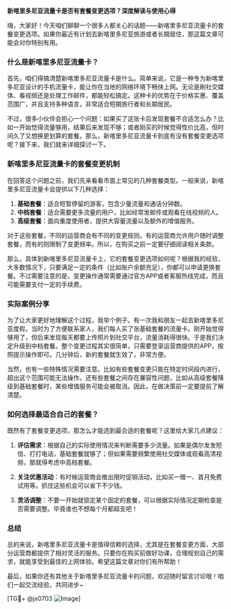 **新喀里多尼亚流量卡是否有套餐变更选项？深度解读与使用心得**

嗨，大家好！今天咱们聊聊一个很多人都关心的话题——新喀里多尼亚流量卡的套餐变更选项。如果你最近有计划去新喀里多尼亚旅游或者长期居住，那这篇文章可能会对你特别有用。

### 什么是新喀里多尼亚流量卡？

首先，咱们得搞清楚新喀里多尼亚流量卡是什么。简单来说，它是一种专为新喀里多尼亚设计的手机流量卡，能让你在当地的网络环境下畅快上网。无论是刷社交媒体、看视频还是处理工作邮件，都能轻松搞定。这种卡的优势在于价格实惠、覆盖范围广，并且支持多种语言，非常适合短期旅行者和长期居民。

不过，很多小伙伴会担心一个问题：如果买了这张卡后发现套餐不合适怎么办？比如一开始觉得流量够用，结果后来发现不够；或者刚买的时候觉得性价比高，但时间久了又想换更划算的套餐。那么，新喀里多尼亚流量卡到底有没有套餐变更选项呢？接下来，我们就来详细探讨一下。

### 新喀里多尼亚流量卡的套餐变更机制

在回答这个问题之前，我们先来看看市面上常见的几种套餐类型。一般来说，新喀里多尼亚流量卡会提供以下几种选择：

1. **基础套餐**：适合短暂停留的游客，包含少量流量和通话分钟数。
2. **中档套餐**：适合需要更多流量的用户，比如经常发邮件或观看在线视频的人。
3. **高级套餐**：面向重度使用者，提供大容量流量以及额外的增值服务。

对于这些套餐，不同的运营商会有不同的变更规则。有的运营商允许用户随时调整套餐，而有的则限制了变更频率。所以，在购买之前一定要仔细阅读相关条款。

那么，具体到新喀里多尼亚流量卡上，它的套餐变更选项如何呢？根据我的经验，大多数情况下，只要满足一定的条件（比如账户余额充足），你都可以申请更换套餐。不过需要注意的是，变更操作通常需要通过官方APP或者客服热线完成，而且可能需要支付一定的手续费。

### 实际案例分享

为了让大家更好地理解这个过程，我举个例子。有一次我和朋友一起去新喀里多尼亚度假，当时为了方便联系家人，我们每人买了张基础套餐的流量卡。刚开始觉得够用了，但后来发现每天都要上传照片到社交平台，流量消耗得很快。于是我们决定升级到中档套餐。整个变更过程其实很简单，只需要登录运营商提供的APP，按照提示操作即可。几分钟后，新的套餐就生效了，非常方便。

当然，也有一些特殊情况需要注意。比如有些套餐变更只能在特定时间段内进行，超出这个范围可能无法操作。还有些套餐之间存在兼容性问题，比如从高级套餐降级到基础套餐时，某些增值服务可能会被取消。因此，在做决策前一定要提前了解清楚。

### 如何选择最适合自己的套餐？

既然有了套餐变更选项，那怎么才能选到最合适的套餐呢？这里给大家几点建议：

1. **评估需求**：根据自己的实际使用情况来判断需要多少流量。如果是偶尔发发短信、打打电话，基础套餐就够了；但如果需要频繁使用社交媒体或观看高清视频，那就得考虑中高档套餐。

2. **关注优惠活动**：有时候运营商会推出限时促销活动，比如买一赠一、首月免费试用等。抓住这些机会可以省下不少钱。

3. **灵活调整**：不要一开始就锁定某个固定的套餐，可以根据实际情况定期检查是否需要调整。毕竟谁也不想每个月都超支吧！

### 总结

总的来说，新喀里多尼亚流量卡是值得信赖的选择，尤其是在套餐变更方面，大部分运营商都提供了相对灵活的服务。只要你在购买前做好功课，合理规划自己的需求，就能享受到最佳的上网体验。希望这篇文章对你们有所帮助！

最后，如果你还有其他关于新喀里多尼亚流量卡的问题，欢迎随时留言讨论哦！咱们一起交流经验，共同进步~

[TG💪+ @jx0703 ![Image](https://github.com/user-attachments/assets/dbca1d08-cadb-493c-b0ec-ad6f7a83f270)]